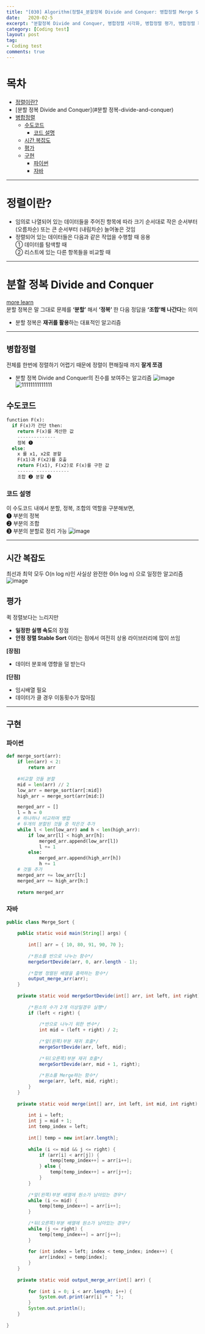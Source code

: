 ```yaml
---
title: "[030] Algorithm(정렬4_분할정복 Divide and Conquer: 병합정렬 Merge Sort)"
date:   2020-02-5
excerpt: "분할정복 Divide and Conquer, 병합정렬 시각화, 병합정렬 평가, 병합정렬 파이썬 구현, 병합정렬 자바 구현, 시간 복잡도,병합정렬 쉽게 설명, 그림으로 보기"
category: [Coding test]
layout: post
tag:
- Coding test
comments: true
---
```


# 목차
- [정렬이란?](#정렬이란?)
- [분할 정복 Divide and Conquer](#분할 정복-divide-and-conquer)
- [병합정렬](#병합정렬)
  * [수도코드](#수도코드)
    + [코드 설명](#코드-설명)
  * [시간 복잡도](#시간-복잡도)
  * [평가](#평가)
  * [구현](#구현)
    + [파이썬](#파이썬)
    + [자바](#자바)


---

# 정렬이란?
* 임의로 나열되어 있는 데이터들을 주어진 항목에 따라 크기 순서대로 작은 순서부터 (오름차순) 또는 큰 순서부터 (내림차순) 늘어놓은 것임            
* 정렬되어 있는 데이터들은 다음과 같은 작업을 수행할 때 응용    
 ① 데이터를 탐색할 때    
 ② 리스트에 있는 다른 항목들을 비교할 때     

---


# 분할 정복 Divide and Conquer
[more learn](https://yerimoh.github.io//Algo029/)     
분할 정복은 말 그대로 문제를 **‘분할’** 해서 **‘정복’** 한 다음 정답을 **‘조합’해 나간다**는 의미      
* 분할 정복은 **재귀를 활용**하는 대표적인 알고리즘         

---


## 병합정렬
전체를 한번에 정렬하기 어렵기 때문에 정렬이 편해질때 까지 **잘게 쪼갬**      
*  분할 정복 Divide and Conquer의 진수를 보여주는 알고리즘
![image](https://user-images.githubusercontent.com/76824611/121260879-e3865200-c8ec-11eb-9744-8a5394f5e14b.png)
![11111111111111](https://user-images.githubusercontent.com/76824611/121262923-dae34b00-c8ef-11eb-8b8f-832e3867c2bd.gif)




## 수도코드
```python
function F(x):
  if F(x)가 간단 then:
    return F(x)를 계산한 값 
    --------------
    정복 ➊
  else:
    x 를 x1, x2로 분할 
    F(x1)과 F(x2)를 호출 
    return F(x1), F(x2)로 F(x)를 구한 값 
    ------ ------------
    조합 ➋ 분할 ➌
```



### 코드 설명     

이 수도코드 내에서 분할, 정복, 조합의 역할을 구분해보면,    
➊ 부분의 정복    
➋ 부분의 조합    
➌ 부분의 분할로 정리 가능
![image](https://user-images.githubusercontent.com/76824611/121263958-5e516c00-c8f1-11eb-9ef9-9fdc3659fd88.png)
 

---



## 시간 복잡도
최선과 최악 모두 O(n log n)인 사실상 완전한 Θ(n log n) 으로 일정한 알고리즘    
![image](https://user-images.githubusercontent.com/76824611/121263141-2a297b80-c8f0-11eb-9aba-a49518bb8416.png)

## 평가    
퀵 정렬보다는 느리지만     
* **일정한 실행 속도**의 장점     
* **안정 정렬 Stable Sort** 이라는 점에서 여전히 상용 라이브러리에 많이 쓰임         

**[장점]**    
* 데이터 분포에 영향을 덜 받는다    

**[단점]**    
* 임시배열 필요      
* 데이터가 클 경우 이동횟수가 많아짐     

---


## 구현

### 파이썬
```python
def merge_sort(arr):
    if len(arr) < 2:
        return arr
        
    #비교할 것들 분할
    mid = len(arr) // 2
    low_arr = merge_sort(arr[:mid])
    high_arr = merge_sort(arr[mid:])

    merged_arr = []
    l = h = 0
    # 하나하나 비교하며 병합
    # 두개의 분할된 것들 중 작은것 추가
    while l < len(low_arr) and h < len(high_arr):
        if low_arr[l] < high_arr[h]:
            merged_arr.append(low_arr[l])
            l += 1
        else:
            merged_arr.append(high_arr[h])
            h += 1
    # 것들 추가
    merged_arr += low_arr[l:]
    merged_arr += high_arr[h:]
    
    return merged_arr
```



### 자바
```java
public class Merge_Sort {
 
    public static void main(String[] args) {
        
        int[] arr = { 10, 80, 91, 90, 70 };
        
        /*원소를 반으로 나누는 함수*/
        mergeSortDevide(arr, 0, arr.length - 1);
        
        /*합병 정렬된 배열을 출력하는 함수*/
        output_merge_arr(arr); 
    }
 
    private static void mergeSortDevide(int[] arr, int left, int right) {
        
        /*원소의 수가 2개 이상일경우 실행*/
        if (left < right) { 
            
            /*반으로 나누기 위한 변수*/
            int mid = (left + right) / 2; 
            
            /*앞(왼쪽)부분 재귀 호출*/
            mergeSortDevide(arr, left, mid); 
        
            /*뒤(오른쪽)부분 재귀 호출*/
            mergeSortDevide(arr, mid + 1, right);
            
            /*원소를 Merge하는 함수*/
            merge(arr, left, mid, right); 
        }
    }
 
    private static void merge(int[] arr, int left, int mid, int right) {
 
        int i = left;
        int j = mid + 1;
        int temp_index = left;
 
        int[] temp = new int[arr.length];
 
        while (i <= mid && j <= right) {
            if (arr[i] < arr[j]) {
                temp[temp_index++] = arr[i++];
            } else {
                temp[temp_index++] = arr[j++];
            }
        }
        
        /*앞(왼쪽)부분 배열에 원소가 남아있는 경우*/
        while (i <= mid) { 
            temp[temp_index++] = arr[i++];
        }
        
        /*뒤(오른쪽)부분 배열에 원소가 남아있는 경우*/
        while (j <= right) {
            temp[temp_index++] = arr[j++];
        }
 
        for (int index = left; index < temp_index; index++) {
            arr[index] = temp[index];
        }
    }
 
    private static void output_merge_arr(int[] arr) {
        
        for (int i = 0; i < arr.length; i++) {
            System.out.print(arr[i] + " ");
        }
        System.out.println();
    }
 
}
```
